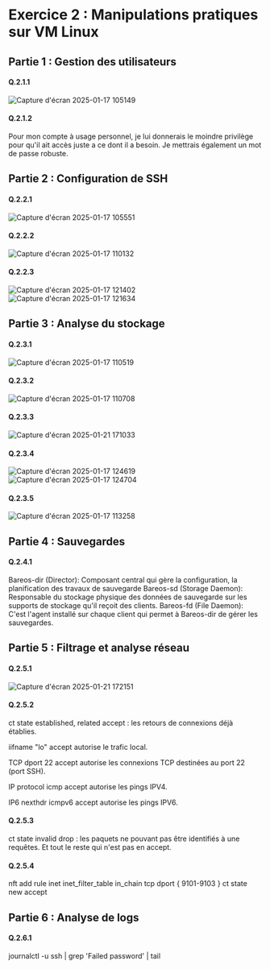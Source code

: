 # Exercice 2 : Manipulations pratiques sur VM Linux

## Partie 1 : Gestion des utilisateurs

#### Q.2.1.1

![Capture d'écran 2025-01-17 105149](https://github.com/user-attachments/assets/8df02787-aa81-402d-89ac-28315f5a8973)

#### Q.2.1.2

Pour mon compte à usage personnel, je lui donnerais le moindre privilège pour qu'il ait accès juste a ce dont il a besoin. Je mettrais également un mot de passe robuste.

## Partie 2 : Configuration de SSH

#### Q.2.2.1

![Capture d'écran 2025-01-17 105551](https://github.com/user-attachments/assets/12079626-d83e-44c9-b7a0-242a2d8c9a68)

#### Q.2.2.2

![Capture d'écran 2025-01-17 110132](https://github.com/user-attachments/assets/6d46129b-28a9-4223-bbda-30161b29d593)

#### Q.2.2.3

![Capture d'écran 2025-01-17 121402](https://github.com/user-attachments/assets/e4d77e27-3d04-48f4-8826-1fa7fcc7a000)
![Capture d'écran 2025-01-17 121634](https://github.com/user-attachments/assets/353e7b9e-5ede-4d3a-acae-ff780e47a85d)


## Partie 3 : Analyse du stockage

#### Q.2.3.1

![Capture d'écran 2025-01-17 110519](https://github.com/user-attachments/assets/70f3e327-583d-49da-bdcd-916c8ef2b729)

#### Q.2.3.2

![Capture d'écran 2025-01-17 110708](https://github.com/user-attachments/assets/55a74779-3ebe-49e4-8cef-ad875c57aff9)

#### Q.2.3.3

![Capture d'écran 2025-01-21 171033](https://github.com/user-attachments/assets/6c1e216a-5cfa-4e62-afac-c1ff6c1668be)


#### Q.2.3.4

![Capture d'écran 2025-01-17 124619](https://github.com/user-attachments/assets/d3b4446a-50e9-43d0-a62e-41fc225c4f71)
![Capture d'écran 2025-01-17 124704](https://github.com/user-attachments/assets/57d6f225-27c3-4337-9158-c534ea53f244)

#### Q.2.3.5

![Capture d'écran 2025-01-17 113258](https://github.com/user-attachments/assets/42ad7c60-2df2-4054-9b99-8c7aacc747f3)

## Partie 4 : Sauvegardes

#### Q.2.4.1

Bareos-dir (Director): Composant central qui gère la configuration, la planification des travaux de
sauvegarde
Bareos-sd (Storage Daemon): Responsable du stockage physique des données de sauvegarde sur
les supports de stockage qu'il reçoit des clients.
Bareos-fd (File Daemon): C'est l'agent installé sur chaque client qui permet à Bareos-dir de gérer les
sauvegardes.

## Partie 5 : Filtrage et analyse réseau

#### Q.2.5.1

![Capture d'écran 2025-01-21 172151](https://github.com/user-attachments/assets/d8c2df63-71ce-4d82-8c9b-57a163932ef1)

#### Q.2.5.2

ct state established, related accept : les retours de connexions déjà établies.

iifname "lo" accept autorise le trafic local.

TCP dport 22 accept autorise les connexions TCP destinées au port 22 (port SSH).

IP protocol icmp accept autorise les pings IPV4.

IP6 nexthdr icmpv6 accept autorise les pings IPV6.


#### Q.2.5.3

ct state invalid drop : les paquets ne pouvant pas être identifiés à une requêtes.
Et tout le reste qui n'est pas en accept.

#### Q.2.5.4

nft add rule inet inet_filter_table in_chain tcp dport { 9101-9103 } ct state new accept

## Partie 6 : Analyse de logs

#### Q.2.6.1

journalctl -u ssh | grep 'Failed password' | tail
